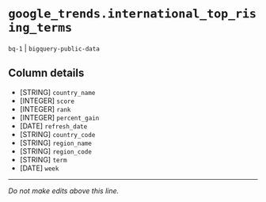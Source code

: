 # `google_trends.international_top_rising_terms`
`bq-1` | `bigquery-public-data`

## Column details
* [STRING]    `country_name`
* [INTEGER]   `score`
* [INTEGER]   `rank`
* [INTEGER]   `percent_gain`
* [DATE]      `refresh_date`
* [STRING]    `country_code`
* [STRING]    `region_name`
* [STRING]    `region_code`
* [STRING]    `term`
* [DATE]      `week`

-------------------------------------------------------------------------------
*Do not make edits above this line.*
